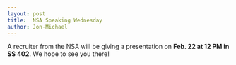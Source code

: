 ```yaml
---
layout: post
title:  NSA Speaking Wednesday
author: Jon-Michael
---
```


A recruiter from the NSA will be giving a presentation on **Feb. 22 at 12 PM
in SS 402**. We hope to see you there!

